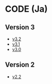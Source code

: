 # CODE (Ja)

## Version 3

* [v3.2](v3.2/README.md)
* [v3.1](v3.1/README.md)
* [v3.0](v3.0/README.md)

## Version 2

* [v2.2](v2.2/README.md)
